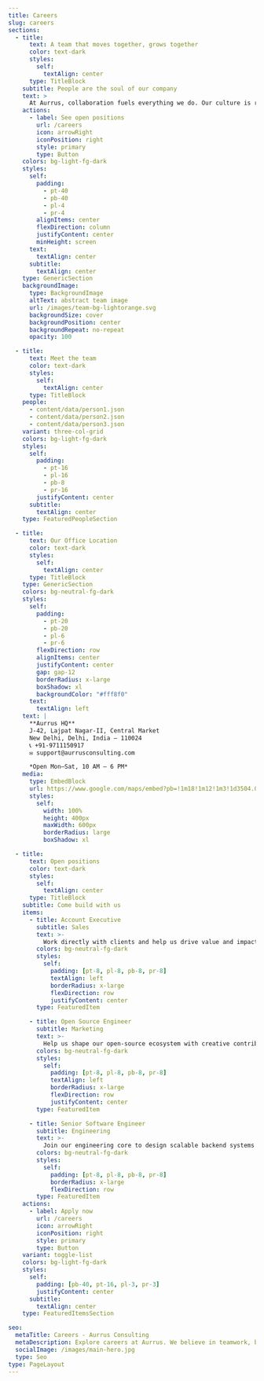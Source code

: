 ```yaml
---
title: Careers
slug: careers
sections:
  - title:
      text: A team that moves together, grows together
      color: text-dark
      styles:
        self:
          textAlign: center
      type: TitleBlock
    subtitle: People are the soul of our company
    text: >
      At Aurrus, collaboration fuels everything we do. Our culture is rooted in trust, creativity, and bold ambition — and we believe in empowering each individual to shape not only their role, but the future of the company.
    actions:
      - label: See open positions
        url: /careers
        icon: arrowRight
        iconPosition: right
        style: primary
        type: Button
    colors: bg-light-fg-dark
    styles:
      self:
        padding:
          - pt-40
          - pb-40
          - pl-4
          - pr-4
        alignItems: center
        flexDirection: column
        justifyContent: center
        minHeight: screen
      text:
        textAlign: center
      subtitle:
        textAlign: center
    type: GenericSection
    backgroundImage:
      type: BackgroundImage
      altText: abstract team image
      url: /images/team-bg-lightorange.svg
      backgroundSize: cover
      backgroundPosition: center
      backgroundRepeat: no-repeat
      opacity: 100

  - title:
      text: Meet the team
      color: text-dark
      styles:
        self:
          textAlign: center
      type: TitleBlock
    people:
      - content/data/person1.json
      - content/data/person2.json
      - content/data/person3.json
    variant: three-col-grid
    colors: bg-light-fg-dark
    styles:
      self:
        padding:
          - pt-16
          - pl-16
          - pb-8
          - pr-16
        justifyContent: center
      subtitle:
        textAlign: center
    type: FeaturedPeopleSection

  - title:
      text: Our Office Location
      color: text-dark
      styles:
        self:
          textAlign: center
      type: TitleBlock
    type: GenericSection
    colors: bg-neutral-fg-dark
    styles:
      self:
        padding:
          - pt-20
          - pb-20
          - pl-6
          - pr-6
        flexDirection: row
        alignItems: center
        justifyContent: center
        gap: gap-12
        borderRadius: x-large
        boxShadow: xl
        backgroundColor: "#fff8f0"
      text:
        textAlign: left
    text: |
      **Aurrus HQ**  
      J‑42, Lajpat Nagar‑II, Central Market  
      New Delhi, Delhi, India – 110024  
      📞 +91‑9711150917  
      ✉️ support@aurrusconsulting.com  

      *Open Mon–Sat, 10 AM – 6 PM*
    media:
      type: EmbedBlock
      url: https://www.google.com/maps/embed?pb=!1m18!1m12!1m3!1d3504.0501091289057!2d77.24076807432647!3d28.568257975699936!2m3!1f0!2f0!3f0!3m2!1i1024!2i768!4f13.1!3m3!1m2!1s0x390ce3b2808ffe1b%3A0xec1f022224013392!2sJ-42%2C%20near%20Home%20Saaz%2C%20Block%20J%2C%20Lajpat%20Nagar%20II%2C%20Lajpat%20Nagar%2C%20New%20Delhi%2C%20Delhi%20110024!5e0!3m2!1sen!2sin!4v1751796978098!5m2!1sen!2sin
      styles:
        self:
          width: 100%
          height: 400px
          maxWidth: 600px
          borderRadius: large
          boxShadow: xl

  - title:
      text: Open positions
      color: text-dark
      styles:
        self:
          textAlign: center
      type: TitleBlock
    subtitle: Come build with us
    items:
      - title: Account Executive
        subtitle: Sales
        text: >-
          Work directly with clients and help us drive value and impact through tailored solutions and communication.
        colors: bg-neutral-fg-dark
        styles:
          self:
            padding: [pt-8, pl-8, pb-8, pr-8]
            textAlign: left
            borderRadius: x-large
            flexDirection: row
            justifyContent: center
        type: FeaturedItem

      - title: Open Source Engineer
        subtitle: Marketing
        text: >-
          Help us shape our open-source ecosystem with creative contributions and build our developer community.
        colors: bg-neutral-fg-dark
        styles:
          self:
            padding: [pt-8, pl-8, pb-8, pr-8]
            textAlign: left
            borderRadius: x-large
            flexDirection: row
            justifyContent: center
        type: FeaturedItem

      - title: Senior Software Engineer
        subtitle: Engineering
        text: >-
          Join our engineering core to design scalable backend systems and next-gen frontend tools at global scale.
        colors: bg-neutral-fg-dark
        styles:
          self:
            padding: [pt-8, pl-8, pb-8, pr-8]
            borderRadius: x-large
            flexDirection: row
        type: FeaturedItem
    actions:
      - label: Apply now
        url: /careers
        icon: arrowRight
        iconPosition: right
        style: primary
        type: Button
    variant: toggle-list
    colors: bg-light-fg-dark
    styles:
      self:
        padding: [pb-40, pt-16, pl-3, pr-3]
        justifyContent: center
      subtitle:
        textAlign: center
    type: FeaturedItemsSection

seo:
  metaTitle: Careers - Aurrus Consulting
  metaDescription: Explore careers at Aurrus. We believe in teamwork, bold ideas, and growing together.
  socialImage: /images/main-hero.jpg
  type: Seo
type: PageLayout
---
```

